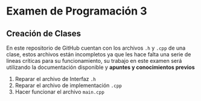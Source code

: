 # Examen de Programación 3

## Creación de Clases

En este repositorio de GitHub cuentan con los archivos `.h` y `.cpp` de una clase, estos archivos están incompletos ya que les hace falta una serie de lineas críticas para su funcionamiento, su trabajo en este examen será utilizando la documentación disponible y **apuntes y conocimientos previos**

1. Reparar el archivo de Interfaz `.h`
2. Reparar el archivo de implementación `.cpp`
3. Hacer funcionar el archivo `main.cpp`
